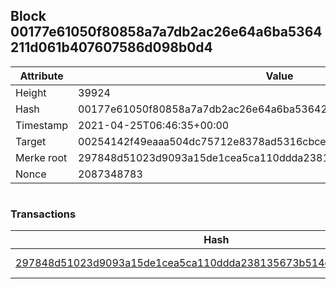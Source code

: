 ## Block 00177e61050f80858a7a7db2ac26e64a6ba5364211d061b407607586d098b0d4

Attribute | Value
--- | ---
Height | 39924
Hash | 00177e61050f80858a7a7db2ac26e64a6ba5364211d061b407607586d098b0d4
Timestamp | 2021-04-25T06:46:35+00:00
Target | 00254142f49eaaa504dc75712e8378ad5316cbcead634704b3734b6271167cc4
Merke root | 297848d51023d9093a15de1cea5ca110ddda238135673b514c78aa1a5e4e5427
Nonce | 2087348783

```

```

### Transactions

Hash | Amount
--- | ---
[297848d51023d9093a15de1cea5ca110ddda238135673b514c78aa1a5e4e5427](297848d51023d9093a15de1cea5ca110ddda238135673b514c78aa1a5e4e5427.md) | 10.00000000 SKEPTI 

